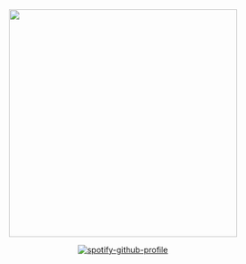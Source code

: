 <div align="center">
<img width="400" height="400" src="https://files.catbox.moe/ihr41h.png">
  
[![spotify-github-profile](https://github.com/kittinan/spotify-github-profile][https://spotify-github-profile.kittinanx.com/api/view.svg?uid=31xj2mjpcf3mbqv2trhwb7533ioq&cover_image=true&theme=novatorem&show_offline=false&background_color=fef6fa&interchange=false&bar_color=ffffff&bar_color_cover=false)](https://github.com/kittinan/spotify-github-profile)
